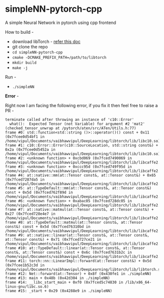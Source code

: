 # simpleNN-pytorch-cpp
A simple Neural Network in pytorch using cpp frontend

How to build - 

- download libTorch - [refer this doc](https://pytorch.org/cppdocs/installing.html)
- git clone the repo
- `cd simpleNN-pytorch-cpp` 
- `cmake -DCMAKE_PREFIX_PATH=/path/to/libtorch`
- `mkdir build`
- `make -j`


Run - 

- `./simpleNN`

**Error** - 

Right now I am facing the following error, if you fix it then feel free to raise a PR - 

```
terminate called after throwing an instance of 'c10::Error'
  what():  Expected Tensor (not Variable) for argument #2 'mat2' (checked_tensor_unwrap at /pytorch/aten/src/ATen/Utils.h:77)
frame #0: std::function<std::string ()>::operator()() const + 0x11 (0x7fcee0d54bf1 in /home/vipul/Documents/vaibhawvipul/DeepLearning/libtorch/lib/libc10.so)
frame #1: c10::Error::Error(c10::SourceLocation, std::string const&) + 0x2a (0x7fcee0d5452a in /home/vipul/Documents/vaibhawvipul/DeepLearning/libtorch/lib/libc10.so)
frame #2: <unknown function> + 0xcbd069 (0x7fced7490069 in /home/vipul/Documents/vaibhawvipul/DeepLearning/libtorch/lib/libcaffe2.so)
frame #3: <unknown function> + 0xccc95d (0x7fced749f95d in /home/vipul/Documents/vaibhawvipul/DeepLearning/libtorch/lib/libcaffe2.so)
frame #4: at::native::mm(at::Tensor const&, at::Tensor const&) + 0x65 (0x7fced7287da5 in /home/vipul/Documents/vaibhawvipul/DeepLearning/libtorch/lib/libcaffe2.so)
frame #5: at::TypeDefault::mm(at::Tensor const&, at::Tensor const&) const + 0x5d (0x7fced762f89d in /home/vipul/Documents/vaibhawvipul/DeepLearning/libtorch/lib/libcaffe2.so)
frame #6: <unknown function> + 0xabac05 (0x7fced728dc05 in /home/vipul/Documents/vaibhawvipul/DeepLearning/libtorch/lib/libcaffe2.so)
frame #7: at::native::matmul(at::Tensor const&, at::Tensor const&) + 0x27 (0x7fced728e4e7 in /home/vipul/Documents/vaibhawvipul/DeepLearning/libtorch/lib/libcaffe2.so)
frame #8: at::TypeDefault::matmul(at::Tensor const&, at::Tensor const&) const + 0x5d (0x7fced76310bd in /home/vipul/Documents/vaibhawvipul/DeepLearning/libtorch/lib/libcaffe2.so)
frame #9: at::native::linear(at::Tensor const&, at::Tensor const&, at::Tensor const&) + 0x71 (0x7fced727ce21 in /home/vipul/Documents/vaibhawvipul/DeepLearning/libtorch/lib/libcaffe2.so)
frame #10: at::TypeDefault::linear(at::Tensor const&, at::Tensor const&, at::Tensor const&) const + 0x6c (0x7fced7631b2c in /home/vipul/Documents/vaibhawvipul/DeepLearning/libtorch/lib/libcaffe2.so)
frame #11: torch::nn::LinearImpl::forward(at::Tensor const&) + 0x5d (0x7fcee1b52c3d in /home/vipul/Documents/vaibhawvipul/DeepLearning/libtorch/lib/libtorch.so.1)
frame #12: Net::forward(at::Tensor) + 0x8f (0x430fe1 in ./simpleNN)
frame #13: main + 0x48b (0x42d304 in ./simpleNN)
frame #14: __libc_start_main + 0xf0 (0x7fced5c74830 in /lib/x86_64-linux-gnu/libc.so.6)
frame #15: _start + 0x29 (0x4288e9 in ./simpleNN)


```
